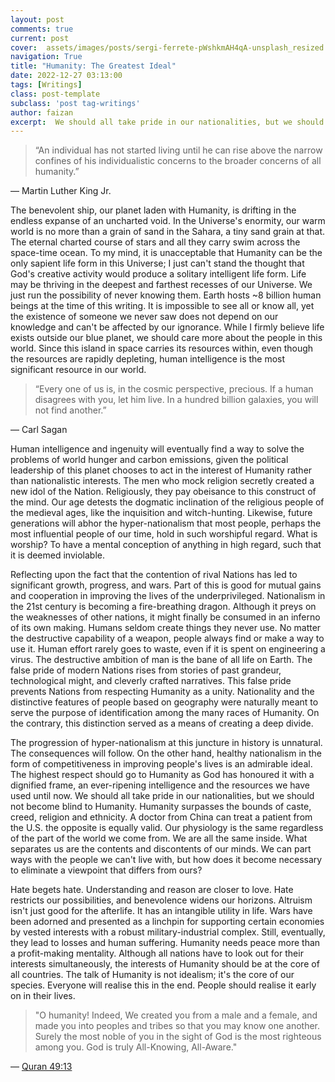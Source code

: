 ```yaml
---
layout: post
comments: true
current: post
cover:  assets/images/posts/sergi-ferrete-pWshkmAH4qA-unsplash_resized.webp
navigation: True
title: "Humanity: The Greatest Ideal"
date: 2022-12-27 03:13:00
tags: [Writings]
class: post-template
subclass: 'post tag-writings'
author: faizan
excerpt:  We should all take pride in our nationalities, but we should not become blind to Humanity. Humanity surpasses the bounds of caste, creed, religion and ethnicity.
---
```

> “An individual has not started living until he can rise above the narrow confines of his individualistic concerns to the broader concerns of all humanity.”

— Martin Luther King Jr.

The benevolent ship, our planet laden with Humanity, is drifting in the endless expanse of an uncharted void. In the Universe's enormity, our warm world is no more than a grain of sand in the Sahara, a tiny sand grain at that. The eternal charted course of stars and all they carry swim across the space-time ocean. To my mind, it is unacceptable that Humanity can be the only sapient life form in this Universe; I just can't stand the thought that God's creative activity would produce a solitary intelligent life form. Life may be thriving in the deepest and farthest recesses of our Universe. We just run the possibility of never knowing them. Earth hosts ~8 billion human beings at the time of this writing. It is impossible to see all or know all, yet the existence of someone we never saw does not depend on our knowledge and can't be affected by our ignorance. While I firmly believe life exists outside our blue planet, we should care more about the people in this world. Since this island in space carries its resources within, even though the resources are rapidly depleting, human intelligence is the most significant resource in our world.

> “Every one of us is, in the cosmic perspective, precious. If a human disagrees with you, let him live. In a hundred billion galaxies, you will not find another.”

— Carl Sagan

Human intelligence and ingenuity will eventually find a way to solve the problems of world hunger and carbon emissions, given the political leadership of this planet chooses to act in the interest of Humanity rather than nationalistic interests. The men who mock religion secretly created a new idol of the Nation. Religiously, they pay obeisance to this construct of the mind. Our age detests the dogmatic inclination of the religious people of the medieval ages, like the inquisition and witch-hunting. Likewise, future generations will abhor the hyper-nationalism that most people, perhaps the most influential people of our time, hold in such worshipful regard. What is worship? To have a mental conception of anything in high regard, such that it is deemed inviolable.

Reflecting upon the fact that the contention of rival Nations has led to significant growth, progress, and wars. Part of this is good for mutual gains and cooperation in improving the lives of the underprivileged. Nationalism in the 21st century is becoming a fire-breathing dragon. Although it preys on the weaknesses of other nations, it might finally be consumed in an inferno of its own making. Humans seldom create things they never use. No matter the destructive capability of a weapon, people always find or make a way to use it. Human effort rarely goes to waste, even if it is spent on engineering a virus. The destructive ambition of man is the bane of all life on Earth. The false pride of modern Nations rises from stories of past grandeur, technological might, and cleverly crafted narratives. This false pride prevents Nations from respecting Humanity as a unity. Nationality and the distinctive features of people based on geography were naturally meant to serve the purpose of identification among the many races of Humanity. On the contrary, this distinction served as a means of creating a deep divide.

The progression of hyper-nationalism at this juncture in history is unnatural. The consequences will follow. On the other hand, healthy nationalism in the form of competitiveness in improving people's lives is an admirable ideal. The highest respect should go to Humanity as God has honoured it with a dignified frame, an ever-ripening intelligence and the resources we have used until now. We should all take pride in our nationalities, but we should not become blind to Humanity. Humanity surpasses the bounds of caste, creed, religion and ethnicity. A doctor from China can treat a patient from the U.S. the opposite is equally valid. Our physiology is the same regardless of the part of the world we come from. We are all the same inside. What separates us are the contents and discontents of our minds. We can part ways with the people we can't live with, but how does it become necessary to eliminate a viewpoint that differs from ours?

Hate begets hate. Understanding and reason are closer to love. Hate restricts our possibilities, and benevolence widens our horizons. Altruism isn't just good for the afterlife. It has an intangible utility in life. Wars have been adorned and presented as a linchpin for supporting certain economies by vested interests with a robust military-industrial complex. Still, eventually, they lead to losses and human suffering. Humanity needs peace more than a profit-making mentality. Although all nations have to look out for their interests simultaneously, the interests of Humanity should be at the core of all countries. The talk of Humanity is not idealism; it's the core of our species. Everyone will realise this in the end. People should realise it early on in their lives.

> "O humanity! Indeed, We created you from a male and a female, and made you into peoples and tribes so that you may know one another. Surely the most noble of you in the sight of God is the most righteous among you. God is truly All-Knowing, All-Aware."

— [Quran 49:13](https://quran.com/49:13)